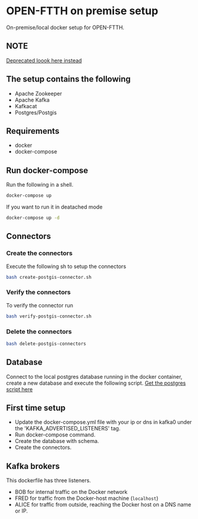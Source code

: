 # OPEN-FTTH on premise setup
On-premise/local docker setup for OPEN-FTTH.

## NOTE
[Deprecated loook here instead](https://github.com/DAXGRID/open-ftth-kubernetes)

## The setup contains the following
* Apache Zookeeper 
* Apache Kafka
* Kafkacat
* Postgres/Postgis

## Requirements
* docker
* docker-compose

## Run docker-compose
Run the following in a shell.
``` sh
docker-compose up
```

If you want to run it in deatached mode

``` sh
docker-compose up -d
```


## Connectors

### Create the connectors
Execute the following sh to setup the connectors 
``` sh
bash create-postgis-connector.sh
```

### Verify the connectors
To verify the connector run
``` sh
bash verify-postgis-connector.sh
```

### Delete the connectors

``` sh
bash delete-postgis-connectors
```

## Database
Connect to the local postgres database running in the docker container, create a
new database and execute the following script.
[Get the postgres script here](https://github.com/DAXGRID/open-ftth-postgis-service/blob/master/Database%20Scripts/create_route_network_schema.sql)

## First time setup
* Update the docker-compose.yml file with your ip or dns in kafka0 under the
  'KAFKA_ADVERTISED_LISTENERS' tag.
* Run docker-compose command.
* Create the database with schema.
* Create the connectors.

## Kafka brokers
This dockerfile has three listeners.
* BOB for internal traffic on the Docker network
* FRED for traffic from the Docker-host machine (`localhost`)
* ALICE for traffic from outside, reaching the Docker host on a DNS name or IP.
